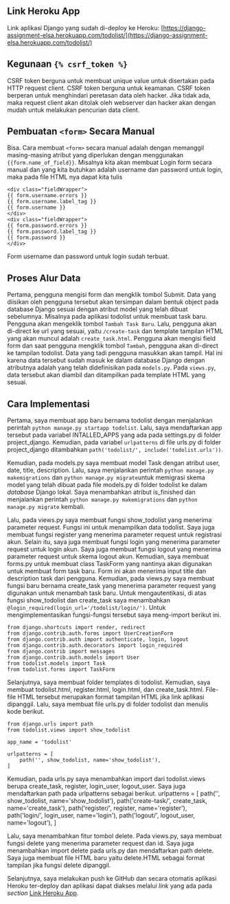 ## Link Heroku App

Link aplikasi Django yang sudah di-deploy ke Heroku: [https://django-assignment-elsa.herokuapp.com/todolist/](https://django-assignment-elsa.herokuapp.com/todolist/)

## Kegunaan `{% csrf_token %}`

CSRF token berguna untuk membuat unique value untuk disertakan pada HTTP request client. CSRF token berguna untuk keamanan. CSRF token berperan untuk menghindari peretasan data oleh hacker. Jika tidak ada, maka request client akan ditolak oleh webserver dan hacker akan dengan mudah untuk melakukan pencurian data client.

## Pembuatan `<form>` Secara Manual

Bisa. Cara membuat `<form>` secara manual adalah dengan memanggil masing-masing atribut yang diperlukan dengan menggunakan `{{form.name_of_field}}`. Misalnya kita akan membuat Login form secara manual dan yang kita butuhkan adalah username dan password untuk login, maka pada file HTML nya dapat kita tulis
    
    <div class="fieldWrapper">
    {{ form.username.errors }}
    {{ form.username.label_tag }}
    {{ form.username }}
    </div>
    <div class="fieldWrapper">
    {{ form.password.errors }}
    {{ form.password.label_tag }}
    {{ form.password }}
    </div>
Form username dan password untuk login sudah terbuat.
 
## Proses Alur Data

Pertama, pengguna mengisi form dan mengklik tombol Submit. Data yang diisikan oleh pengguna tersebut akan tersimpan dalam bentuk object pada database Django sesuai dengan atribut model yang telah dibuat sebelumnya. Misalnya pada aplikasi todolist untuk membuat task baru. Pengguna akan mengeklik tombol `Tambah Task Baru`. Lalu, pengguna akan di-direct ke url yang sesuai, yaitu `/create-task` dan template tampilan HTML yang akan muncul adalah `create_task.html`. Pengguna akan mengisi field form dan saat pengguna mengklik tombol `Tambah`, pengguna akan di-direct ke tampilan todolist. Data yang tadi pengguna masukkan akan tampil. Hal ini karena data tersebut sudah masuk ke dalam database Django dengan atributnya adalah yang telah didefinisikan pada `models.py`. Pada `views.py`, data tersebut akan diambil dan ditampilkan pada template HTML yang sesuai.

## Cara Implementasi

Pertama, saya membuat app baru bernama todolist dengan menjalankan perintah `python manage.py startapp todolist`. Lalu, saya mendaftarkan app tersebut pada variabel INTALLED_APPS yang ada pada settings.py di folder project_django. Kemudian, pada variabel `urlpatterns` di file urls.py di folder project_django ditambahkan `path('todolist/', include('todolist.urls'))`. 

Kemudian, pada models.py saya membuat model Task dengan atribut user, date, title, description. Lalu, saya menjalankan perintah `python manage.py makemigrations` dan `python manage.py migrate`untuk memigrasi skema model yang telah dibuat pada file models.py di folder todolist ke dalam *database* Django lokal. Saya menambahkan atribut is_finished dan menjalankan perintah `python manage.py makemigrations` dan `python manage.py migrate` kembali.

Lalu, pada views.py saya membuat fungsi show_todolist yang menerima parameter request. Fungsi ini untuk menampilkan data todolist. Saya juga membuat fungsi register yang menerima parameter request untuk registrasi akun. Selain itu, saya juga membuat fungsi login yang menerima parameter request untuk login akun. Saya juga membuat fungsi logout yang menerima parameter request untuk skema logout akun. Kemudian, saya membuat forms.py untuk membuat class TaskForm yang nantinya akan digunakan untuk membuat form task baru. Form ini akan menerima input title dan description task dari pengguna. Kemudian, pada views.py saya membuat fungsi baru bernama create_task yang menerima parameter request yang digunakan untuk menambah task baru. Untuk mengautentikasi, di atas fungsi show_todolist dan create_task saya menambahkan `@login_required(login_url='/todolist/login/')`. Untuk mengimplementasikan fungsi-fungsi tersebut saya meng-import berikut ini.

    from django.shortcuts import render, redirect
    from django.contrib.auth.forms import UserCreationForm
    from django.contrib.auth import authenticate, login, logout
    from django.contrib.auth.decorators import login_required
    from django.contrib import messages
    from django.contrib.auth.models import User
    from todolist.models import Task
    from todolist.forms import TaskForm

Selanjutnya, saya membuat folder templates di todolist. Kemudian, saya membuat todolist.html, register.html, login.html, dan create_task.html. File-file HTML tersebut merupakan format tampilan HTML jika link aplikasi dipanggil. Lalu, saya membuat file urls.py di folder todolist dan menulis kode berikut.

    from django.urls import path
	from todolist.views import show_todolist

	app_name = 'todolist'

	urlpatterns = [
    	path('', show_todolist, name='show_todolist'),
	]
Kemudian, pada urls.py saya menambahkan import dari todolist.views berupa create_task, register, login_user, logout_user. Saya juga mendaftarkan path pada urlpatterns sebagai berikut.
    urlpatterns = [
    path('', show_todolist, name='show_todolist'),
    path('create-task/', create_task, name='create_task'),
    path('register/', register, name='register'),
    path('login/', login_user, name='login'),
    path('logout/', logout_user, name='logout'),
    ]

Lalu, saya menambahkan fitur tombol delete. Pada views.py, saya membuat fungsi delete yang menerima parameter request dan id. Saya juga menambahkan import delete pada urls.py dan mendaftarkan path delete. Saya juga membuat file HTML baru yaitu delete.HTML sebagai format tampilan jika fungsi delete dipanggil.

Selanjutnya, saya melakukan push ke GitHub dan secara otomatis aplikasi Heroku ter-deploy dan aplikasi dapat diakses melalui *link* yang ada pada *section* [Link Heroku App](https://github.com/elsagiana/django-assignment/tree/main/todolist#link-heroku-app).
